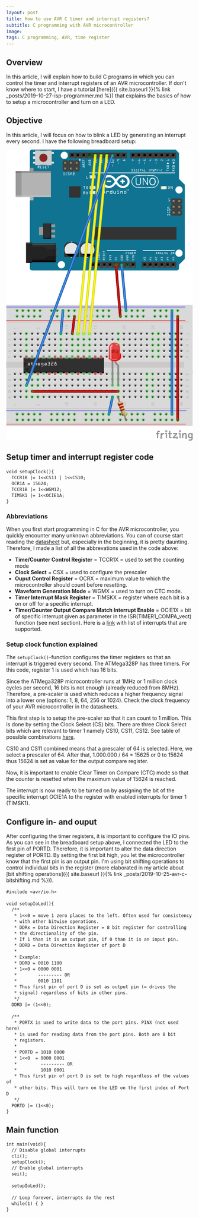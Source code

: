 ```yaml
---
layout: post
title: How to use AVR C timer and interrupt registers?
subtitle: C programming with AVR microcontroller
image:
tags: C programming, AVR, time register
---
```


## Overview

In this article, I will explain how to build C programs in which you can control the timer and interrupt registers of an AVR microcontroller. If don't know where to start, I have a tutorial [here]({{ site.baseurl }}{% link _posts/2019-10-27-isp-programmer.md %}) that explains the basics of how to setup a microcontroller and turn on a LED.

## Objective

In this article, I will focus on how to blink a LED by generating an interrupt every second. I have the following breadboard setup:

![Breadboard setup](/img/led/atmega328p_led_bb.png "Breadboard setup")

## Setup timer and interrupt register code

```
void setupClock(){
  TCCR1B |= 1<<CS11 | 1<<CS10;
  OCR1A = 15624;
  TCCR1B |= 1<<WGM12;
  TIMSK1 |= 1<<OCIE1A;
}
```

### Abbreviations

When you first start programming in C for the AVR microcontroller, you quickly encounter many unknown abbreviations. You can of course start reading the [datasheet](https://www.sparkfun.com/datasheets/Components/SMD/ATMega328.pdf) but, especially in the beginning, it is pretty daunting. Therefore, I made a list of all the abbrevations used in the code above:
* **Time/Counter Control Register** = TCCR1X = used to set the counting mode
* **Clock Select** = CSX = used to configure the prescaler
* **Ouput Control Register** = OCRX = maximum value to which the microcontroller should count before resetting.
* **Waveform Generation Mode** = WGMX = used to turn on CTC mode.
* **Timer Interrupt Mask Register** = TIMSKX = register where each bit is a on or off for a specific interrupt.
* **Timer/Counter Output Compare Match Interrupt Enable** = OCIE1X = bit of specific interrupt given as parameter in the ISR(TIMER1_COMPA_vect) function (see next section). Here is a [link](http://ee-classes.usc.edu/ee459/library/documents/avr_intr_vectors/) with list of interrupts that are supported.

### Setup clock function explained

The `setupClock()`-function configures the timer registers so that an interrupt is triggered every second. The ATMega328P has three timers. For this code, register 1 is used which has 16 bits.

Since the ATMega328P microcontroller runs at 1MHz or 1 million clock cycles per second, 16 bits is not enough (already reduced from 8MHz). Therefore, a pre-scaler is used which reduces a higher frequency signal into a lower one (options: 1, 8, 64, 256 or 1024). Check the clock frequency of your AVR microcontroller in the datasheets.

This first step is to setup the pre-scaler so that it can count to 1 million. This is done by setting the Clock Select (CS) bits. There are three Clock Select bits which are relevant to timer 1 namely CS10, CS11, CS12. See table of possible combinations [here](https://exploreembedded.com/wiki/AVR_Timer_programming).

CS10 and CS11 combined means that a prescaler of 64 is selected. Here, we select a prescaler of 64. After that, 1.000.000 / 64 = 15625 or 0 to 15624 thus 15624 is set as value for the output compare register. 

Now, it is important to enable Clear Timer on Compare (CTC) mode so that the counter is resetted when the maximum value of 15624 is reached. 

The interrupt is now ready to be turned on by assigning the bit of the specific interrupt OCIE1A to the register with enabled interrupts for timer 1 (TIMSK1).

## Configure in- and ouput

After configuring the timer registers, it is important to configure the IO pins. As you can see in the breadboard setup above, I connected the LED to the first pin of PORTD. Therefore, it is important to alter the data direction register of PORTD. By setting the first bit high, you let the microcontroller know that the first pin is an output pin. I'm using bit shifting operations to control individual bits in the register (more elaborated in my article about [bit shifting operations]({{ site.baseurl }}{% link _posts/2019-10-25-avr-c-bitshifting.md %})). 

```
#include <avr/io.h>

void setupIoLed(){
  /**
   * 1<<0 = move 1 zero places to the left. Often used for consistency 
   * with other bitwise operations.
   * DDRx = Data Direction Register = 8 bit register for controlling 
   * the directionality of the pin.
   * If 1 than it is an output pin, if 0 than it is an input pin.
   * DDRD = Data Direction Register of port D
   * 
   * Example: 
   * DDRD = 0010 1100
   * 1<<0 = 0000 0001
   *        --------- OR
   *        0010 1101
   * Thus first pin of port D is set as output pin (= drives the 
   * signal) regardless of bits in other pins.
   */
  DDRD |= (1<<0);

  /**
   * PORTX is used to write data to the port pins. PINX (not used here) 
   * is used for reading data from the port pins. Both are 8 bit 
   * registers.
   * 
   * PORTD = 1010 0000
   * 1<<0  = 0000 0001
   *         --------- OR
   *         1010 0001
   * Thus first pin of port D is set to high regardless of the values of 
   * other bits. This will turn on the LED on the first index of Port D
   */
  PORTD |= (1<<0);
}
```

## Main function

```
int main(void){
  // Disable global interrupts
  cli();
  setupClock();
  // Enable global interrupts
  sei();

  setupIoLed();

  // Loop forever, interrupts do the rest
  while(1) { }
}
```